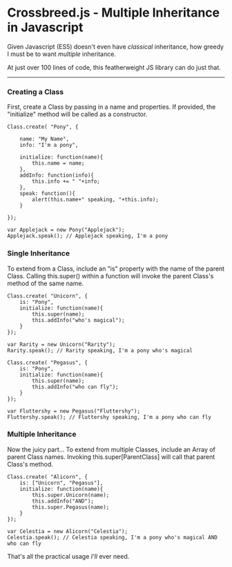 Crossbreed.js - Multiple Inheritance in Javascript
===

Given Javascript (ES5) doesn't even have *classical* inheritance, how greedy I must be to want *multiple* inheritance. 

At just over 100 lines of code, this featherweight JS library can do just that.

---

### Creating a Class

First, create a Class by passing in a name and properties. 
If provided, the "initialize" method will be called as a constructor.

	Class.create( "Pony", {

		name: "My Name",
		info: "I'm a pony",

		initialize: function(name){
			this.name = name;
		},
		addInfo: function(info){
			this.info += " "+info;
		},
		speak: function(){
			alert(this.name+" speaking, "+this.info);
		}

	});

	var Applejack = new Pony("Applejack"); 
	Applejack.speak(); // Applejack speaking, I'm a pony

### Single Inheritance

To extend from a Class, include an "is" property with the name of the parent Class.
Calling this.super() within a function will invoke the parent Class's method of the same name.

	Class.create( "Unicorn", {
		is: "Pony",
		initialize: function(name){
			this.super(name);
			this.addInfo("who's magical");
		}
	});

	var Rarity = new Unicorn("Rarity"); 
	Rarity.speak(); // Rarity speaking, I'm a pony who's magical

	Class.create( "Pegasus", {
		is: "Pony",
		initialize: function(name){
			this.super(name);
			this.addInfo("who can fly");
		}
	});

	var Fluttershy = new Pegasus("Fluttershy");
	Fluttershy.speak(); // Fluttershy speaking, I'm a pony who can fly

### Multiple Inheritance

Now the juicy part... To extend from multiple Classes, include an Array of parent Class names.
Invoking this.super[ParentClass] will call that parent Class's method.

	Class.create( "Alicorn", {
		is: ["Unicorn", "Pegasus"],
		initialize: function(name){
			this.super.Unicorn(name);
			this.addInfo("AND");
			this.super.Pegasus(name);
		}
	});

	var Celestia = new Alicorn("Celestia");
	Celestia.speak(); // Celestia speaking, I'm a pony who's magical AND who can fly

That's all the practical usage *I'll* ever need.

